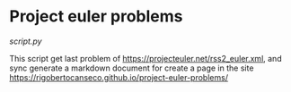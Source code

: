 # Project euler problems

*script.py*

This script get last problem of https://projecteuler.net/rss2_euler.xml, and sync generate a markdown document for 
create a page in the site https://rigobertocanseco.github.io/project-euler-problems/